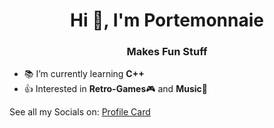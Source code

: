 <h1 align="center">Hi 👋, I'm Portemonnaie</h1>
<h3 align="center">Makes Fun Stuff</h3>

- 📚 I’m currently learning **C++**
- 👍 Interested in **Retro-Games**🎮 and **Music**🎵

<bold>See all my Socials on: <a href="https://www.pfcard.link/Portemonnaie">Profile Card</a></bold>
